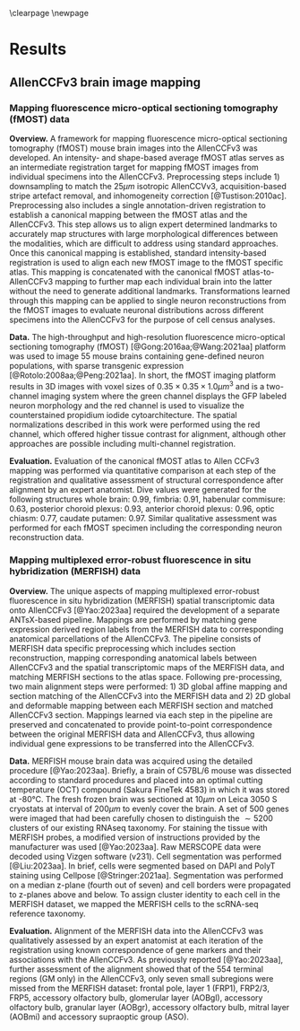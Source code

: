 
\clearpage
\newpage

# Results

## AllenCCFv3 brain image mapping

### Mapping fluorescence micro-optical sectioning tomography (fMOST) data

__Overview.__  A framework for mapping fluorescence micro-optical sectioning
tomography (fMOST) mouse brain images into the AllenCCFv3 was developed. 
An intensity- and shape-based average fMOST atlas serves as an intermediate 
registration target for mapping fMOST images from individual specimens into 
the AllenCCFv3. Preprocessing steps include 1) downsampling to match the 
$25 \mu m$ isotropic AllenCCVv3, acquisition-based stripe artefact removal, 
and inhomogeneity correction [@Tustison:2010ac]. Preprocessing also includes
a single annotation-driven registration to establish a canonical mapping between
the fMOST atlas and the AllenCCFv3. This step allows us to align expert
determined landmarks to accurately map structures with large morphological
differences between the modalities, which are difficult to address using
standard approaches. Once this canonical mapping is established, standard
intensity-based registration is used to align each new fMOST image to the fMOST
specific atlas. This mapping is concatenated with the canonical fMOST atlas-to-
AllenCCFv3 mapping to further map each individual brain into the latter without the
need to generate additional landmarks. Transformations learned through this
mapping can be applied to single neuron reconstructions from the fMOST images to
evaluate neuronal distributions across different specimens into the AllenCCFv3
for the purpose of cell census analyses.

__Data.__ The high-throughput and high-resolution fluorescence micro-optical
sectioning tomography (fMOST) [@Gong:2016aa;@Wang:2021aa] platform was used to
image 55 mouse brains containing gene-defined neuron populations, with sparse
transgenic expression [@Rotolo:2008aa;@Peng:2021aa]. In short, the fMOST imaging
platform results in 3D images with voxel sizes of $0.35 \times 0.35 \times 1.0
\mu m^3$ and is a two-channel imaging system where the green channel displays
the GFP labeled neuron morphology and the red channel is used to visualize the
counterstained propidium iodide cytoarchitecture. The spatial normalizations
described in this work were performed using the red channel, which offered
higher tissue contrast for alignment, although other approaches are possible
including multi-channel registration.

__Evaluation.__  Evaluation of the canonical fMOST atlas to Allen CCFv3 mapping
was performed via quantitative comparison at each step of the registration and
qualitative assessment of structural correspondence after alignment by an expert
anatomist. Dive values were generated for the following structures whole brain:
0.99, fimbria: 0.91, habenular commisure: 0.63, posterior choroid plexus: 0.93,
anterior choroid plexus:  0.96, optic chiasm: 0.77, caudate putamen: 0.97.
Similar qualitative assessment was performed for each fMOST specimen including
the corresponding neuron reconstruction data.

<!--
\newcommand{\ROT}[1]{\rotatebox{60}{\parbox{1.875cm}{\scriptsize #1}}}
\newcommand{\STAB}[1]{#1}

\begin{table}[!h]
  \centering
  \begin{tabular}{l|p{1.cm}p{1.cm}p{1.cm}p{1.cm}p{1.cm}p{1.cm}p{1.cm}p{1.cm}}
    & \STAB{\ROT{Background}}
    & \STAB{\ROT{Whole brain}}
    & \STAB{\ROT{Fimbria}}
    & \STAB{\ROT{Habenular commissure}}
    & \STAB{\ROT{Posterior choroid plexus}}
    & \STAB{\ROT{Anterior choroid plexus}}
    & \STAB{\ROT{Optic chiasm}}
    & \STAB{\ROT{Caudate putamen}}
    \\
    \hline
    {\footnotesize Dice} & {\footnotesize \bf 0.99} 
                         & {\footnotesize \bf 0.99} 
                         & {\footnotesize \bf 0.91} 
                         & {\footnotesize 0.63} 
                         & {\footnotesize \bf 0.93} 
                         & {\footnotesize \bf 0.96} 
                         & {\footnotesize 0.77} 
                         & {\footnotesize \bf 0.97}
  \end{tabular}
  \caption{Dice overlap of landmark labels between corresponding structures 
           in the fMOST average atlas and AllenCCFv3.} 
  \label{table:allenresults}
\end{table}
-->

### Mapping multiplexed error-robust fluorescence in situ hybridization (MERFISH) data

__Overview.__ The unique aspects of mapping multiplexed error-robust
fluorescence in situ hybridization (MERFISH) spatial transcriptomic data onto
AllenCCFv3 [@Yao:2023aa] required the development of a separate ANTsX-based
pipeline. Mappings are performed by matching gene expression derived region
labels from the MERFISH data to corresponding anatomical parcellations of the
AllenCCFv3. The pipeline consists of MERFISH data specific preprocessing which
includes section reconstruction, mapping corresponding anatomical labels between
AllenCCFv3 and the spatial transcriptomic maps of the MERFISH data, and matching
MERFISH sections to the atlas space. Following pre-processing, two main
alignment steps were performed: 1) 3D global affine mapping and section matching
of the AllenCCFv3 into the MERFISH data and 2) 2D global and deformable mapping
between each MERFISH section and matched AllenCCFv3 section. Mappings learned
via each step in the pipeline are preserved and concatenated to provide
point-to-point correspondence between the original MERFISH data and AllenCCFv3,
thus allowing individual gene expressions to be transferred into the AllenCCFv3. 

__Data.__ MERFISH mouse brain data was acquired using the detailed procedure
[@Yao:2023aa]. Briefly, a brain of C57BL/6 mouse was dissected according to
standard procedures and placed into an optimal cutting temperature (OCT)
compound (Sakura FineTek 4583) in which it was stored at -80°C. The fresh frozen
brain was sectioned at $10 \mu m$ on Leica 3050 S cryostats at interval of 
$200 \mu m$ to evenly cover the brain. A set of 500 genes were imaged that had been
carefully chosen to distinguish the $\sim5200$ clusters of our existing RNAseq
taxonomy. For staining the tissue with MERFISH probes, a modified version of
instructions provided by the manufacturer was used [@Yao:2023aa]. Raw MERSCOPE
data were decoded using Vizgen software (v231). Cell segmentation was performed
[@Liu:2023aa]. In brief, cells were segmented based on DAPI and PolyT staining
using Cellpose [@Stringer:2021aa]. Segmentation was performed on a median
z-plane (fourth out of seven) and cell borders were propagated to z-planes above and
below. To assign cluster identity to each cell in the MERFISH dataset, we mapped
the MERFISH cells to the scRNA-seq reference taxonomy. 

__Evaluation.__ Alignment of the MERFISH data into the AllenCCFv3 was
qualitatively assessed by an expert anatomist at each iteration of the
registration using known correspondence of gene markers and their associations
with the AllenCCFv3. As previously reported [@Yao:2023aa], further assessment of
the alignment showed that of the 554 terminal regions (GM only) in the
AllenCCFv3, only seven small subregions were missed from the MERFISH dataset:
frontal pole, layer 1 (FRP1), FRP2/3, FRP5, accessory olfactory bulb, glomerular
layer (AOBgl), accessory olfactory bulb, granular layer (AOBgr), accessory
olfactory bulb, mitral layer (AOBmi) and accessory supraoptic group (ASO).
